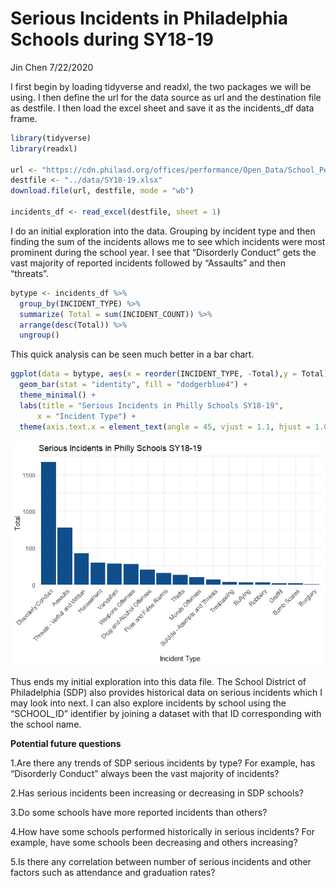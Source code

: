 Serious Incidents in Philadelphia Schools during SY18-19
================
Jin Chen
7/22/2020

I first begin by loading tidyverse and readxl, the two packages we will
be using. I then define the url for the data source as url and the
destination file as destfile. I then load the excel sheet and save it as
the incidents\_df data frame.

``` r
library(tidyverse)
library(readxl)

url <- "https://cdn.philasd.org/offices/performance/Open_Data/School_Performance/Serious_Incidents/School%20Profiles%20Serious%20Incidents%202018-2019.xlsx"
destfile <- "../data/SY18-19.xlsx"
download.file(url, destfile, mode = "wb")

incidents_df <- read_excel(destfile, sheet = 1)
```

I do an initial exploration into the data. Grouping by incident type and
then finding the sum of the incidents allows me to see which incidents
were most prominent during the school year. I see that “Disorderly
Conduct” gets the vast majority of reported incidents followed by
“Assaults” and then “threats”.

``` r
bytype <- incidents_df %>% 
  group_by(INCIDENT_TYPE) %>% 
  summarize( Total = sum(INCIDENT_COUNT)) %>% 
  arrange(desc(Total)) %>% 
  ungroup()
```

This quick analysis can be seen much better in a bar chart.

``` r
ggplot(data = bytype, aes(x = reorder(INCIDENT_TYPE, -Total),y = Total)) +
  geom_bar(stat = "identity", fill = "dodgerblue4") +
  theme_minimal() +
  labs(title = "Serious Incidents in Philly Schools SY18-19",
      x = "Incident Type") +
  theme(axis.text.x = element_text(angle = 45, vjust = 1.1, hjust = 1.0))
```

![](serious_incidents_files/figure-gfm/Graph%20it-1.png)<!-- -->

Thus ends my initial exploration into this data file. The School
District of Philadelphia (SDP) also provides historical data on serious
incidents which I may look into next. I can also explore incidents by
school using the “SCHOOL\_ID” identifier by joining a dataset with that
ID corresponding with the school name.

**Potential future questions**

1.Are there any trends of SDP serious incidents by type? For example,
has “Disorderly Conduct” always been the vast majority of incidents?

2.Has serious incidents been increasing or decreasing in SDP schools?

3.Do some schools have more reported incidents than others?

4.How have some schools performed historically in serious incidents? For
example, have some schools been decreasing and others increasing?

5.Is there any correlation between number of serious incidents and other
factors such as attendance and graduation rates?
